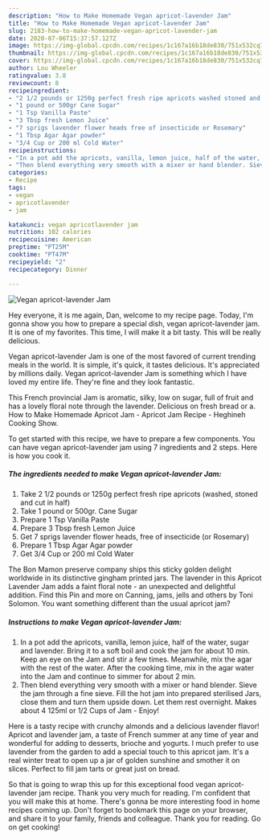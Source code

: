 ```yaml
---
description: "How to Make Homemade Vegan apricot-lavender Jam"
title: "How to Make Homemade Vegan apricot-lavender Jam"
slug: 2183-how-to-make-homemade-vegan-apricot-lavender-jam
date: 2020-07-06T15:37:57.127Z
image: https://img-global.cpcdn.com/recipes/1c167a16b18de830/751x532cq70/vegan-apricot-lavender-jam-recipe-main-photo.jpg
thumbnail: https://img-global.cpcdn.com/recipes/1c167a16b18de830/751x532cq70/vegan-apricot-lavender-jam-recipe-main-photo.jpg
cover: https://img-global.cpcdn.com/recipes/1c167a16b18de830/751x532cq70/vegan-apricot-lavender-jam-recipe-main-photo.jpg
author: Lou Wheeler
ratingvalue: 3.8
reviewcount: 8
recipeingredient:
- "2 1/2 pounds or 1250g perfect fresh ripe apricots washed stoned and cut in half"
- "1 pound or 500gr Cane Sugar"
- "1 Tsp Vanilla Paste"
- "3 Tbsp fresh Lemon Juice"
- "7 sprigs lavender flower heads free of insecticide or Rosemary"
- "1 Tbsp Agar Agar powder"
- "3/4 Cup or 200 ml Cold Water"
recipeinstructions:
- "In a pot add the apricots, vanilla, lemon juice, half of the water, sugar and lavender. Bring it to a soft boil and cook the jam for about 10 min. Keep an eye on the Jam and stir a few times. Meanwhile, mix the agar with the rest of the water. After the cooking time, mix in the agar water into the Jam and continue to simmer for about 2 min."
- "Then blend everything very smooth with a mixer or hand blender. Sieve the jam through a fine sieve. Fill the hot jam into prepared sterilised Jars, close them and turn them upside down. Let them rest overnight. Makes about 4 125ml or 1/2 Cups of Jam Enjoy!"
categories:
- Recipe
tags:
- vegan
- apricotlavender
- jam

katakunci: vegan apricotlavender jam 
nutrition: 102 calories
recipecuisine: American
preptime: "PT25M"
cooktime: "PT47M"
recipeyield: "2"
recipecategory: Dinner

---
```



![Vegan apricot-lavender Jam](https://img-global.cpcdn.com/recipes/1c167a16b18de830/751x532cq70/vegan-apricot-lavender-jam-recipe-main-photo.jpg)

Hey everyone, it is me again, Dan, welcome to my recipe page. Today, I'm gonna show you how to prepare a special dish, vegan apricot-lavender jam. It is one of my favorites. This time, I will make it a bit tasty. This will be really delicious.

Vegan apricot-lavender Jam is one of the most favored of current trending meals in the world. It is simple, it's quick, it tastes delicious. It's appreciated by millions daily. Vegan apricot-lavender Jam is something which I have loved my entire life. They're fine and they look fantastic.

This French provincial Jam is aromatic, silky, low on sugar, full of fruit and has a lovely floral note through the lavender. Delicious on fresh bread or a. How to Make Homemade Apricot Jam - Apricot Jam Recipe - Heghineh Cooking Show.


To get started with this recipe, we have to prepare a few components. You can have vegan apricot-lavender jam using 7 ingredients and 2 steps. Here is how you cook it.

<!--inarticleads1-->

##### The ingredients needed to make Vegan apricot-lavender Jam:

1. Take 2 1/2 pounds or 1250g perfect fresh ripe apricots (washed, stoned and cut in half)
1. Take 1 pound or 500gr. Cane Sugar
1. Prepare 1 Tsp Vanilla Paste
1. Prepare 3 Tbsp fresh Lemon Juice
1. Get 7 sprigs lavender flower heads, free of insecticide (or Rosemary)
1. Prepare 1 Tbsp Agar Agar powder
1. Get 3/4 Cup or 200 ml Cold Water


The Bon Mamon preserve company ships this sticky golden delight worldwide in its distinctive gingham printed jars. The lavender in this Apricot Lavender Jam adds a faint floral note - an unexpected and delightful addition. Find this Pin and more on Canning, jams, jells and others by Toni Solomon. You want something different than the usual apricot jam? 

<!--inarticleads2-->

##### Instructions to make Vegan apricot-lavender Jam:

1. In a pot add the apricots, vanilla, lemon juice, half of the water, sugar and lavender. Bring it to a soft boil and cook the jam for about 10 min. Keep an eye on the Jam and stir a few times. Meanwhile, mix the agar with the rest of the water. After the cooking time, mix in the agar water into the Jam and continue to simmer for about 2 min.
1. Then blend everything very smooth with a mixer or hand blender. Sieve the jam through a fine sieve. Fill the hot jam into prepared sterilised Jars, close them and turn them upside down. Let them rest overnight. Makes about 4 125ml or 1/2 Cups of Jam - Enjoy!


Here is a tasty recipe with crunchy almonds and a delicious lavender flavor! Apricot and lavender jam, a taste of French summer at any time of year and wonderful for adding to desserts, brioche and yogurts. I much prefer to use lavender from the garden to add a special touch to this apricot jam. It&#39;s a real winter treat to open up a jar of golden sunshine and smother it on slices. Perfect to fill jam tarts or great just on bread. 

So that is going to wrap this up for this exceptional food vegan apricot-lavender jam recipe. Thank you very much for reading. I'm confident that you will make this at home. There's gonna be more interesting food in home recipes coming up. Don't forget to bookmark this page on your browser, and share it to your family, friends and colleague. Thank you for reading. Go on get cooking!
